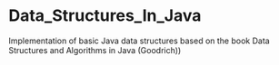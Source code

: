 # Data_Structures_In_Java
Implementation of basic Java data structures based on the book Data Structures and Algorithms in Java (Goodrich))
